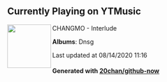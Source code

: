## Currently Playing on YTMusic

[<img align="left" width="100" src="https://lh3.googleusercontent.com/S6eAG2QodcZ8ZlBa_HSE9dImEH7GyyBcf9Nb1TQtkokADqkoVBJDyMabytDASSnuSqY74iaTFIIVpDs">](https://music.youtube.com/channel/UCwPpkv2G2jCAI7bFv7dADWg)

CHANGMO - Interlude

**Albums**: Dnsg

Last updated at 08/14/2020 11:16

#### Generated with [20chan/github-now](https://github.com/20chan/github-now)


<!--
**20chan/20chan** is a ✨ _special_ ✨ repository because its `README.md` (this file) appears on your GitHub profile.

Here are some ideas to get you started:

- 🔭 I’m currently working on ...
- 🌱 I’m currently learning ...
- 👯 I’m looking to collaborate on ...
- 🤔 I’m looking for help with ...
- 💬 Ask me about ...
- 📫 How to reach me: ...
- 😄 Pronouns: ...
- ⚡ Fun fact: ...
-->
